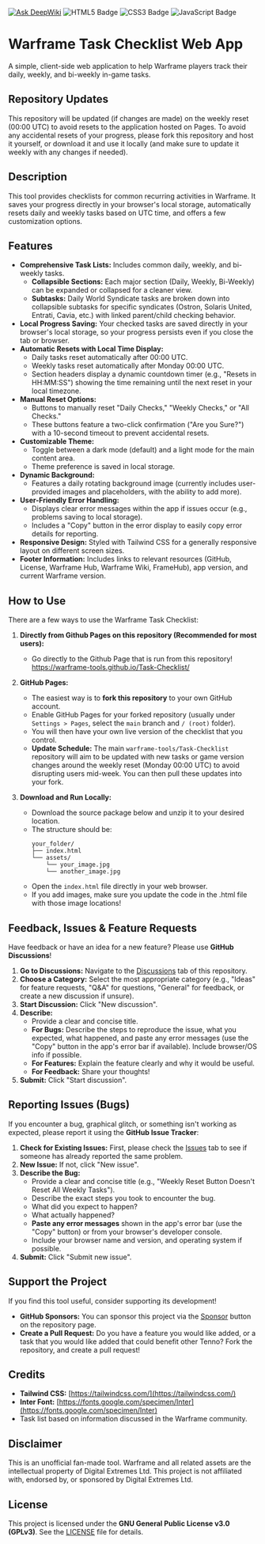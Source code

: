 [![Ask DeepWiki](https://deepwiki.com/badge.svg)](https://deepwiki.com/warframe-tools/Task-Checklist) ![HTML5 Badge](https://img.shields.io/badge/HTML5-E34F26?logo=html5&logoColor=fff&style=flat) ![CSS3 Badge](https://img.shields.io/badge/CSS3-1572B6?logo=css3&logoColor=fff&style=flat) ![JavaScript Badge](https://img.shields.io/badge/JavaScript-F7DF1E?logo=javascript&logoColor=000&style=flat) 

# Warframe Task Checklist Web App

A simple, client-side web application to help Warframe players track their daily, weekly, and bi-weekly in-game tasks.

## Repository Updates

This repository will be updated (if changes are made) on the weekly reset (00:00 UTC) to avoid resets to the application hosted on Pages. To avoid any accidental resets of your progress, please fork this repository and host it yourself, or download it and use it locally (and make sure to update it weekly with any changes if needed).

## Description

This tool provides checklists for common recurring activities in Warframe. It saves your progress directly in your browser's local storage, automatically resets daily and weekly tasks based on UTC time, and offers a few customization options.

## Features

* **Comprehensive Task Lists:** Includes common daily, weekly, and bi-weekly tasks.
    * **Collapsible Sections:** Each major section (Daily, Weekly, Bi-Weekly) can be expanded or collapsed for a cleaner view.
    * **Subtasks:** Daily World Syndicate tasks are broken down into collapsible subtasks for specific syndicates (Ostron, Solaris United, Entrati, Cavia, etc.) with linked parent/child checking behavior.
* **Local Progress Saving:** Your checked tasks are saved directly in your browser's local storage, so your progress persists even if you close the tab or browser.
* **Automatic Resets with Local Time Display:**
    * Daily tasks reset automatically after 00:00 UTC.
    * Weekly tasks reset automatically after Monday 00:00 UTC.
    * Section headers display a dynamic countdown timer (e.g., "Resets in HH:MM:SS") showing the time remaining until the next reset in your local timezone.
* **Manual Reset Options:**
    * Buttons to manually reset "Daily Checks," "Weekly Checks," or "All Checks."
    * These buttons feature a two-click confirmation ("Are you Sure?") with a 10-second timeout to prevent accidental resets.
* **Customizable Theme:**
    * Toggle between a dark mode (default) and a light mode for the main content area.
    * Theme preference is saved in local storage.
* **Dynamic Background:**
    * Features a daily rotating background image (currently includes user-provided images and placeholders, with the ability to add more).
* **User-Friendly Error Handling:**
    * Displays clear error messages within the app if issues occur (e.g., problems saving to local storage).
    * Includes a "Copy" button in the error display to easily copy error details for reporting.
* **Responsive Design:** Styled with Tailwind CSS for a generally responsive layout on different screen sizes.
* **Footer Information:** Includes links to relevant resources (GitHub, License, Warframe Hub, Warframe Wiki, FrameHub), app version, and current Warframe version.

## How to Use

There are a few ways to use the Warframe Task Checklist:

1.  **Directly from Github Pages on this repository (Recommended for most users):**
    * Go directly to the Github Page that is run from this repository! https://warframe-tools.github.io/Task-Checklist/

2.  **GitHub Pages:**
    * The easiest way is to **fork this repository** to your own GitHub account.
    * Enable GitHub Pages for your forked repository (usually under `Settings > Pages`, select the `main` branch and `/ (root)` folder).
    * You will then have your own live version of the checklist that you control.
    * **Update Schedule:** The main `warframe-tools/Task-Checklist` repository will aim to be updated with new tasks or game version changes around the weekly reset (Monday 00:00 UTC) to avoid disrupting users mid-week. You can then pull these updates into your fork.

3.  **Download and Run Locally:**
    * Download the source package below and unzip it to your desired location.
    * The structure should be:
        ```
        your_folder/
        ├── index.html
        └── assets/
            └── your_image.jpg
            └── another_image.jpg
        ```
    * Open the `index.html` file directly in your web browser.
    * If you add images, make sure you update the code in the .html file with those image locations!

## Feedback, Issues & Feature Requests

Have feedback or have an idea for a new feature? Please use **GitHub Discussions**!

1.  **Go to Discussions:** Navigate to the [Discussions](https://github.com/warframe-tools/Task-Checklist/discussions) tab of this repository.
2.  **Choose a Category:** Select the most appropriate category (e.g., "Ideas" for feature requests, "Q&A" for questions, "General" for feedback, or create a new discussion if unsure).
3.  **Start Discussion:** Click "New discussion".
4.  **Describe:**
    * Provide a clear and concise title.
    * **For Bugs:** Describe the steps to reproduce the issue, what you expected, what happened, and paste any error messages (use the "Copy" button in the app's error bar if available). Include browser/OS info if possible.
    * **For Features:** Explain the feature clearly and why it would be useful.
    * **For Feedback:** Share your thoughts!
5.  **Submit:** Click "Start discussion".

## Reporting Issues (Bugs)

If you encounter a bug, graphical glitch, or something isn't working as expected, please report it using the **GitHub Issue Tracker**:

1.  **Check for Existing Issues:** First, please check the [Issues](https://github.com/warframe-tools/Task-Checklist/issues) tab to see if someone has already reported the same problem.
2.  **New Issue:** If not, click "New issue".
3.  **Describe the Bug:**
    * Provide a clear and concise title (e.g., "Weekly Reset Button Doesn't Reset All Weekly Tasks").
    * Describe the exact steps you took to encounter the bug.
    * What did you expect to happen?
    * What actually happened?
    * **Paste any error messages** shown in the app's error bar (use the "Copy" button) or from your browser's developer console.
    * Include your browser name and version, and operating system if possible.
4.  **Submit:** Click "Submit new issue".

## Support the Project

If you find this tool useful, consider supporting its development!

* **GitHub Sponsors:** You can sponsor this project via the [Sponsor](https://github.com/sponsors/warframe-tools) button on the repository page.
* **Create a Pull Request:** Do you have a feature you would like added, or a task that you would like added that could benefit other Tenno? Fork the repository, and create a pull request!

## Credits

* **Tailwind CSS:** [https://tailwindcss.com/](https://tailwindcss.com/)
* **Inter Font:** [https://fonts.google.com/specimen/Inter](https://fonts.google.com/specimen/Inter)
* Task list based on information discussed in the Warframe community.

## Disclaimer

This is an unofficial fan-made tool. Warframe and all related assets are the intellectual property of Digital Extremes Ltd. This project is not affiliated with, endorsed by, or sponsored by Digital Extremes Ltd.

## License

This project is licensed under the **GNU General Public License v3.0 (GPLv3)**. See the [LICENSE](https://github.com/warframe-tools/Task-Checklist?tab=GPL-3.0-1-ov-file) file for details.